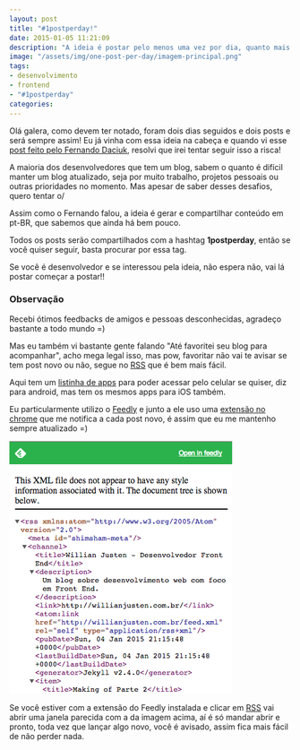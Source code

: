 ```yaml
---
layout: post
title: "#1postperday!"
date: 2015-01-05 11:21:09
description: "A ideia é postar pelo menos uma vez por dia, quanto mais conteúdo de web em PT-BR melhor!"
image: "/assets/img/one-post-per-day/imagem-principal.png"
tags:
- desenvolvimento
- frontend
- "#1postperday"
categories:
---
```


Olá galera, como devem ter notado, foram dois dias seguidos e dois posts e será sempre assim! Eu já vinha com essa ideia na cabeça e quando vi esse [post feito pelo Fernando Daciuk](http://blog.da2k.com.br/2014/12/31/um-post-por-dia/), resolvi que irei tentar seguir isso a risca!

A maioria dos desenvolvedores que tem um blog, sabem o quanto é difícil manter um blog atualizado, seja por muito trabalho, projetos pessoais ou outras prioridades no momento. Mas apesar de saber desses desafios, quero tentar o/

Assim como o Fernando falou, a ideia é gerar e compartilhar conteúdo em pt-BR, que sabemos que ainda há bem pouco.

Todos os posts serão compartilhados com a hashtag **1postperday**, então se você quiser seguir, basta procurar por essa tag.

Se você é desenvolvedor e se interessou pela ideia, não espera não, vai lá postar começar a postar!!

### Observação

Recebi ótimos feedbacks de amigos e pessoas desconhecidas, agradeço bastante a todo mundo =)

Mas eu também vi bastante gente falando "Até favoritei seu blog para acompanhar", acho mega legal isso, mas pow, favoritar não vai te avisar se tem post novo ou não, segue no [RSS](http://willianjusten.com.br/feed.xml) que é bem mais fácil.

Aqui tem um [listinha de apps](http://www.tecmundo.com.br/android/25914-android-10-programas-para-leitura-de-feeds.htm) para poder acessar pelo celular se quiser, diz para android, mas tem os mesmos apps para iOS também.

Eu particularmente utilizo o [Feedly](http://feedly.com/) e junto a ele uso uma [extensão no chrome](https://chrome.google.com/webstore/detail/feedly-notifier/egikgfbhipinieabdmcpigejkaomgjgb) que me notifica a cada post novo, é assim que eu me mantenho sempre atualizado =)

![Imagem mostrando uma tela com xml para rss](/assets/img/one-post-per-day/feedly.png)

Se você estiver com a extensão do Feedly instalada e clicar em [RSS](http://willianjusten.com.br/feed.xml) vai abrir uma janela parecida com a da imagem acima, aí é só mandar abrir e pronto, toda vez que lançar algo novo, você é avisado, assim fica mais fácil de não perder nada.
